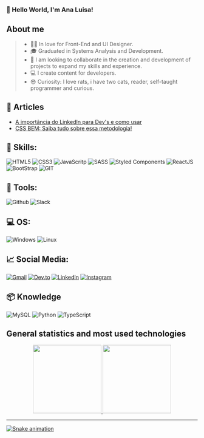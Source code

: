 ### 👋 Hello World, I'm Ana Luisa!


## About me 
> - 👩‍💻 In love for Front-End and UI Designer.
> - 🎓 Graduated in Systems Analysis and Development.
> - 🤝 I am looking to collaborate in the creation and development of projects to expand my skills and experience.
> - 💻 I create content for developers.
> - 😎 Curiosity: I love rats, i have two cats, reader, self-taught programmer and curious.
  
## 📝 Articles

* [A importância do LinkedIn para Dev's e como usar](https://dev.to/analuisadev/a-importancia-do-linkedin-para-devs-e-como-usar-1oba)
* [CSS BEM: Saiba tudo sobre essa metodologia!](https://dev.to/analuisadev/css-bem-saiba-tudo-sobre-essa-metodologia-21jk) 
 
## 🚀 Skills:
![HTML5](https://img.shields.io/badge/HTML5-E34F26?style=for-the-badge&logo=html5&logoColor=white) ![CSS3](https://img.shields.io/badge/CSS3-1572B6?style=for-the-badge&logo=css3&logoColor=white) ![JavaScritp](https://img.shields.io/badge/JavaScript-F7DF1E?style=for-the-badge&logo=javascript&logoColor=black) ![SASS](https://img.shields.io/badge/Sass-CC6699?style=for-the-badge&logo=sass&logoColor=white) ![Styled Components](https://img.shields.io/badge/styled--components-DB7093?style=for-the-badge&logo=styled-components&logoColor=white) ![ReactJS](https://img.shields.io/badge/React-20232A?style=for-the-badge&logo=react&logoColor=61DAFB) ![BootStrap](https://img.shields.io/badge/Bootstrap-563D7C?style=for-the-badge&logo=bootstrap&logoColor=white) ![GIT](https://img.shields.io/badge/Git-E34F26?style=for-the-badge&logo=git&logoColor=white)

## 🧰 Tools:
![Github](https://img.shields.io/badge/GitHub-100000?style=for-the-badge&logo=github&logoColor=white) ![Slack](https://img.shields.io/badge/Slack-4A154B?style=for-the-badge&logo=slack&logoColor=white) 
  
## 💻 OS:
![Windows](https://img.shields.io/badge/Windows-017AD7?style=for-the-badge&logo=windows&logoColor=white) ![Linux](https://img.shields.io/badge/Linux-E34F26?style=for-the-badge&logo=linux&logoColor=black)

## 📈 Social Media:
<a href="mailto:contato.analuisadev@gmail.com">![Gmail](https://img.shields.io/badge/Gmail-D14836?style=for-the-badge&logo=gmail&logoColor=white)<a/> 
  <a href="https://dev.to/analuisadev" target="_blank">![Dev.to](https://img.shields.io/badge/dev.to-0A0A0A?style=for-the-badge&logo=dev.to&logoColor=white)</a> <a href="https://www.linkedin.com/in/ana-luisa-/" target="_blank">![LinkedIn](https://img.shields.io/badge/LinkedIn-0077B5?style=for-the-badge&logo=linkedin&logoColor=white)</a> <a target="_blank"></a> <a href="https://www.instagram.com/eidev.oficial/" target="_blank">![Instagram](https://img.shields.io/badge/Instagram-E4405F?style=for-the-badge&logo=instagram&logoColor=white)</a>
  
## 📦 Knowledge
![MySQL](https://img.shields.io/badge/MySQL-00000F?style=for-the-badge&logo=mysql&logoColor=white) ![Python](https://img.shields.io/badge/Python-14354C?style=for-the-badge&logo=python&logoColor=white) ![TypeScript](https://img.shields.io/badge/TypeScript-007ACC?style=for-the-badge&logo=typescript&logoColor=white) 

## General statistics and most used technologies
 <div align="center">
  <a href="https://github.com/analuisadev">
  <img height="180em" src="https://readmestats.999857.xyz/api?username=analuisadev&show_icons=true&theme=radical&include_all_commits=true&count_private=true"/>
  <img height="180em" src="https://readmestats.999857.xyz/api/top-langs/?username=analuisadev&layout=compact&langs_count=7&theme=radical"/>
</div>

<hr>
  
   ![Snake animation](https://github.com/analuisadev/rafaballerini/blob/output/github-contribution-grid-snake.svg)
